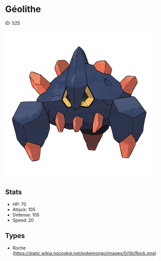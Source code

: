 # Géolithe


ID: 525

![](https://raw.githubusercontent.com/PokeAPI/sprites/master/sprites/pokemon/other/official-artwork/525.png "Géolithe")

## Stats


 - HP: 70
 - Attack: 105
 - Defense: 105
 - Speed: 20

## Types


 - Roche (https://static.wikia.nocookie.net/pokemongo/images/0/0b/Rock.png)
